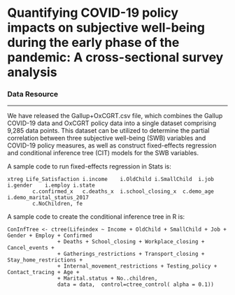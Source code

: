 # Quantifying COVID-19 policy impacts on subjective well-being during the early phase of the pandemic: A cross-sectional survey analysis

### Data Resource
---
We have released the Gallup+OxCGRT.csv file, which combines the Gallup COVID-19 data and OxCGRT policy data into a single dataset comprising 9,285 data points. This dataset can be utilized to determine the partial correlation between three subjective well-being (SWB) variables and COVID-19 policy measures, as well as construct fixed-effects regression and conditional inference tree (CIT) models for the SWB variables.

A sample code to run fixed-effects regression in Stats is:

```
xtreg Life_Satisfaction i.income	i.OldChild i.SmallChild	 i.job	i.gender	i.employ i.state	
		c.confirmed_x	c.deaths_x	i.school_closing_x	c.demo_age	i.demo_marital_status_2017 
		c.NoChildren, fe
```

A sample code to create the conditional inference tree in R is:

```
ConInfTree <- ctree(Lifeindex ~ Income + OldChild + SmallChild + Job + Gender + Employ + Confirmed 
				+ Deaths + School_closing + Workplace_closing + Cancel_events + 
				+ Gatherings_restrictions + Transport_closing + Stay_home_restrictions + 
				+ Internal_movement_restrictions + Testing_policy + Contact_tracing + Age + 
				+ Marital.status + No..children, 
				data = data,  control=ctree_control( alpha = 0.1))
```